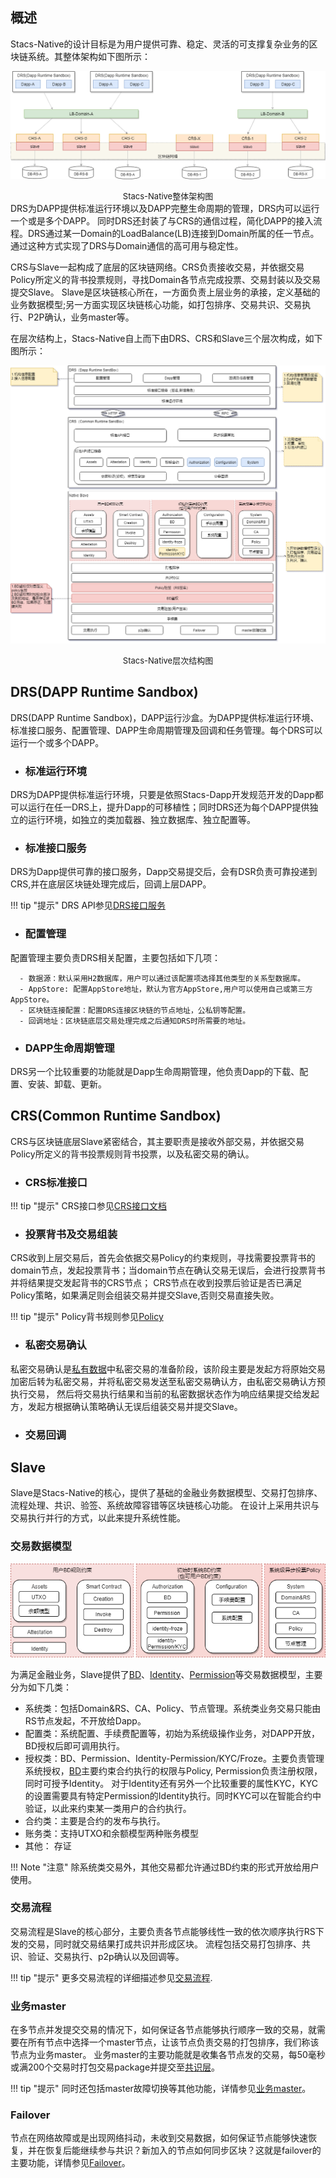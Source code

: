 ## **概述**
Stacs-Native的设计目标是为用户提供可靠、稳定、灵活的可支撑复杂业务的区块链系统。其整体架构如下图所示：

![架构图](../images/design/overall-structure.png)
<font size="2"><center>Stacs-Native整体架构图</center></font>
DRS为DAPP提供标准运行环境以及DAPP完整生命周期的管理，DRS内可以运行一个或是多个DAPP。
同时DRS还封装了与CRS的通信过程，简化DAPP的接入流程。DRS通过某一Domain的LoadBalance(LB)连接到Domain所属的任一节点。通过这种方式实现了DRS与Domain通信的高可用与稳定性。

CRS与Slave一起构成了底层的区块链网络。CRS负责接收交易，并依据交易Policy所定义的背书投票规则，寻找Domain各节点完成投票、交易封装以及交易提交Slave。
Slave是区块链核心所在，一方面负责上层业务的承接，定义基础的业务数据模型;另一方面实现区块链核心功能，如打包排序、交易共识、交易执行、P2P确认，业务master等。

在层次结构上，Stacs-Native自上而下由DRS、CRS和Slave三个层次构成，如下图所示：

![层次结构图](../images/design/hierarchy.png)
<font size="2"><center>Stacs-Native层次结构图</center></font>

## **DRS(DAPP Runtime Sandbox)**
DRS(DAPP Runtime Sandbox)，DAPP运行沙盒。为DAPP提供标准运行环境、标准接口服务、配置管理、DAPP生命周期管理及回调和任务管理。每个DRS可以运行一个或多个DAPP。

- ### 标准运行环境
DRS为DAPP提供标准运行环境，只要是依照Stacs-Dapp开发规范开发的Dapp都可以运行在任一DRS上，提升Dapp的可移植性；同时DRS还为每个DAPP提供独立的运行环境，如独立的类加载器、独立数据库、独立配置等。

- ### 标准接口服务
DRS为Dapp提供可靠的接口服务，Dapp交易提交后，会有DSR负责可靠投递到CRS,并在底层区块链处理完成后，回调上层DAPP。

!!! tip "提示"
    DRS API参见[DRS接口服务][1]
    
- ### 配置管理
配置管理主要负责DRS相关配置，主要包括如下几项：

      - 数据源：默认采用H2数据库，用户可以通过该配置项选择其他类型的关系型数据库。
      - AppStore: 配置AppStore地址，默认为官方AppStore,用户可以使用自己或第三方AppStore。
      - 区块链连接配置：配置DRS连接区块链的节点地址，公私钥等配置。
      - 回调地址：区块链底层交易处理完成之后通知DRS时所需要的地址。
  
- ### DAPP生命周期管理
DRS另一个比较重要的功能就是Dapp生命周期管理，他负责Dapp的下载、配置、安装、卸载、更新。

## **CRS(Common Runtime Sandbox)**

CRS与区块链底层Slave紧密结合，其主要职责是接收外部交易，并依据交易Policy所定义的背书投票规则背书投票，以及私密交易的确认。

- ### CRS标准接口 

!!! tip "提示"
    CRS接口参见[CRS接口文档][2]
    
- ### 投票背书及交易组装
CRS收到上层交易后，首先会依据交易Policy的约束规则，寻找需要投票背书的domain节点，发起投票背书；当domain节点在确认交易无误后，会进行投票背书并将结果提交发起背书的CRS节点；
CRS节点在收到投票后验证是否已满足Policy策略，如果满足则会组装交易并提交Slave,否则交易直接失败。

!!! tip "提示"
    Policy背书规则参见[Policy][3]

- ### 私密交易确认
私密交易确认是[私有数据][10]中私密交易的准备阶段，该阶段主要是发起方将原始交易加密后转为私密交易，并将私密交易发送至私密交易确认方，由私密交易确认方预执行交易，
然后将交易执行结果和当前的私密数据状态作为响应结果提交给发起方，发起方根据确认策略确认无误后组装交易并提交Slave。

- ### 交易回调


## **Slave** 
Slave是Stacs-Native的核心，提供了基础的金融业务数据模型、交易打包排序、流程处理、共识、验签、系统故障容错等区块链核心功能。
在设计上采用共识与交易执行并行的方式，以此来提升系统性能。

### 交易数据模型

![数据模型](../images/design/data-module.png)

为满足金融业务，Slave提供了[BD][4]、[Identity][5]、[Permission][6]等交易数据模型，主要分为如下几类：

- 系统类：包括Domain&RS、CA、Policy、节点管理。系统类业务交易只能由RS节点发起，不开放给Dapp。
- 配置类：系统配置、手续费配置等，初始为系统级操作业务，对DAPP开放，BD授权后即可调用执行。
- 授权类：BD、Permission、Identity-Permission/KYC/Froze。主要负责管理系统授权，[BD][4]主要约束合约执行的权限与Policy, Permission负责注册权限，同时可授予Identity。
对于Identity还有另外一个比较重要的属性KYC，KYC的设置需要具有特定Permission的Identity执行。同时KYC可以在智能合约中验证，以此来约束某一类用户的合约执行。
- 合约类：主要是合约的发布与执行。
- 账务类：支持UTXO和余额模型两种账务模型
- 其他： 存证

!!! Note "注意"
    除系统类交易外，其他交易都允许通过BD约束的形式开放给用户使用。

### 交易流程
交易流程是Slave的核心部分，主要负责各节点能够线性一致的依次顺序执行RS下发的交易，同时就交易结果打成共识并形成区块。
流程包括交易打包排序、共识、验证、交易执行、p2p确认以及回调等。

!!! tip "提示"
    更多交易流程的详细描述参见[交易流程][7].

### 业务master
在多节点并发提交交易的情况下，如何保证各节点能够执行顺序一致的交易，就需要在所有节点中选择一个master节点，让该节点负责交易的打包排序，我们称该节点为业务master。
业务master的主要功能就是收集各节点发的交易，每50毫秒或满200个交易时打包交易package并提交至[共识层][8]。

!!! tip "提示"
    同时还包括master故障切换等其他功能，详情参见[业务master][9]。

### Failover
节点在网络故障或是出现网络抖动，未收到交易数据，如何保证节点能够快速恢复，并在恢复后能继续参与共识？新加入的节点如何同步区块？这就是failover的主要功能，详情参见[Failover][11]。


[1]: ../api/drs-api.md
[2]: ../api/crs-api.md
[3]: policy.md
[4]: bd.md
[5]: identity.md
[6]: permission.md
[7]: transaction-process.md
[8]: ../consensus.md
[9]: master.md
[10]: private-data.md
[11]: failover.md

